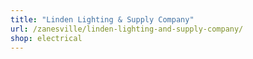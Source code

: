 ```yaml
---
title: "Linden Lighting & Supply Company"
url: /zanesville/linden-lighting-and-supply-company/
shop: electrical
---
```

